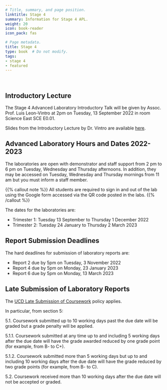 ```yaml
---
# Title, summary, and page position.
linktitle: Stage 4
summary: Information for Stage 4 APL.
weight: 20
icon: book-reader
icon_pack: fas

# Page metadata.
title: Stage 4
type: book  # Do not modify.
tags:
- stage 4
- featured
---
```


<br/>

## Introductory Lecture

The Stage 4 Advanced Laboratory Introductory Talk will be given by
Assoc. Prof. Luis Leon-Vintro at 2pm on Tuesday, 13 September 2022 in
room Science East SCE E0.01. 

Slides from the Introductory Lecture by Dr. Vintro are available [here](http://physicslabs.ucd.ie/~apl/labs_master/docs/2022/S4Intro/Stage4_Introduction_2223.pdf).


## Advanced Laboratory Hours and Dates 2022-2023


The laboratories are open with demonstrator and staff support from 2 pm
to 6 pm on Tuesday, Wednesday and Thursday afternoons.  In addition,
they may be accessed on Tuesday, Wednesday and Thursday mornings from 11 am but
you must inform a staff member.

{{% callout note %}} All students are required to sign in and out of the lab
using the Google form accessed via the QR code posted in the labs.
{{% /callout %}}


The dates for the laboratories are:

* Trimester 1:  Tuesday 13 September to Thursday 1 December 2022
* Trimester 2:  Tuesday 24 January to Thursday 2 March 2023


## Report Submission Deadlines

The hard deadlines for submission of laboratory reports are:

* Report 2 due by 5pm on Tuesday, 3 November 2022
* Report 4 due by 5pm on Monday, 23 January 2023
* Report 6 due by 5pm on Monday, 13 March 2023


## Late Submission of Laboratory Reports

The [UCD Late Submission of Coursework](https://hub.ucd.ie/usis/!W_HU_MENU.P_PUBLISH?p_tag=GD-DOCLAND&ID=137) policy applies.

In particular, from section 5:

5.1. Coursework submitted up to 10 working days past the due date will
be graded but a grade penalty will be applied.

5.1.1. Coursework submitted at any time up to and including 5 working
days after the due date will have the grade awarded reduced by one
grade point (for example, from B- to C+).

5.1.2. Coursework submitted more than 5 working days but up to and
including 10 working days after the due date will have the grade
reduced by two grade points (for example, from B- to C).

5.2. Coursework received more than 10 working days after the due date
will not be accepted or graded.











